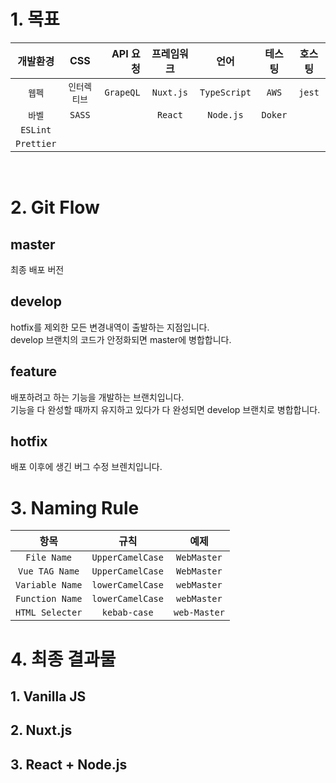 # 1. 목표

|  개발환경  |     CSS      |  API 요청 | 프레임워크 |     언어     | 테스팅  | 호스팅 |
| :--------: | :----------: | --------: | :--------: | :----------: | :-----: | :----: |
|   `웹펙`   | `인터렉티브` | `GrapeQL` | `Nuxt.js`  | `TypeScript` |  `AWS`  | `jest` |
|   `바벨`   |    `SASS`    |           |  `React`   |  `Node.js`   | `Doker` |
|  `ESLint`  |
| `Prettier` |

<br>

# 2. Git Flow

## master

최종 배포 버전

## develop

hotfix를 제외한 모든 변경내역이 출발하는 지점입니다.
<br>develop 브랜치의 코드가 안정화되면 master에 병합합니다.

## feature

배포하려고 하는 기능을 개발하는 브랜치입니다.
<br>기능을 다 완성할 때까지 유지하고 있다가 다 완성되면 develop 브랜치로 병합합니다.

## hotfix

배포 이후에 생긴 버그 수정 브렌치입니다.

# 3. Naming Rule

|      항목       |       규칙       |     예제     |
| :-------------: | :--------------: | :----------: |
|   `File Name`   | `UpperCamelCase` | `WebMaster`  |
| `Vue TAG Name`  | `UpperCamelCase` | `WebMaster`  |
| `Variable Name` | `lowerCamelCase` | `webMaster`  |
| `Function Name` | `lowerCamelCase` | `webMaster`  |
| `HTML Selecter` |   `kebab-case`   | `web-Master` |

# 4. 최종 결과물

## 1. Vanilla JS

## 2. Nuxt.js

## 3. React + Node.js
